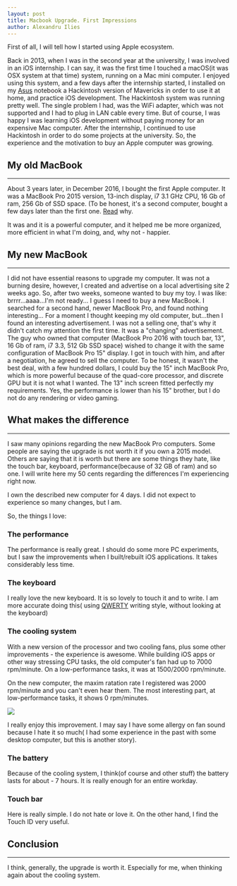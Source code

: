 ```yaml
---
layout: post
title: Macbook Upgrade. First Impressions 
author: Alexandru Ilies
---
```


First of all, I will tell how I started using Apple ecosystem.

Back in 2013, when I was in the second year at the university, I was involved in an iOS internship. I can say, it was the first time I touched a macOS(it was OSX system at that time) system, running on a Mac mini computer. 
I enjoyed using this system, and a few days after the internship started, I installed on my [Asus](https://www.asus.com/Laptops/N53SV/) notebook a Hackintosh version of Mavericks in order to use it at home, and practice iOS development. The Hackintosh system was running pretty well. The single problem I had, was the WiFi adapter, which was not supported and I had to plug in LAN cable every time. But of course, I was happy I was learning iOS development without paying money for an expensive Mac computer. 
After the internship, I continued to use Hackintosh in order to do some projects at the university. So, the experience and the motivation to buy an Apple computer was growing. 

## My old MacBook 
-----
About 3 years later, in December 2016, I bought the first Apple computer.
It was a MacBook Pro 2015 version, 13-inch display, i7 3.1 GHz CPU, 16 Gb of ram, 256 Gb of SSD space. (To be honest, it's a second computer, bought a few days later than the first one. [Read](https://www.quora.com/Should-a-computer-science-student-get-a-13-or-15-inch-MacBook-Pro/answer/Alexandru-Ilie%C8%99?srid=SKYq) why. 

It was and it is a powerful computer, and it helped me be more organized, more efficient in what I'm doing, and, why not - happier.

## My new MacBook
----- 
I did not have essential reasons to upgrade my computer. It was not a burning desire, however, I created and advertise on a local advertising site 2 weeks ago. So, after two weeks, someone wanted to buy my toy. I was like: brrrr...aaaa...I'm not ready... I guess I need to buy a new MacBook. I searched for a second hand, newer MacBook Pro, and found nothing interesting...
For a moment I thought keeping my old computer, but...then I found an interesting advertisement. I was not a selling one, that's why it didn't catch my attention the first time. It was a "changing" advertisement. The guy who owned that computer (MacBook Pro 2016 with touch bar, 13", 16 Gb of ram, i7 3.3, 512 Gb SSD space) wished to change it with the same configuration of MacBook Pro 15" display. I got in touch with him, and after a negotiation, he agreed to sell the computer. To be honest, it wasn't the best deal, with a few hundred dollars, I could buy the 15" inch MacBook Pro, which is more powerful because of the quad-core processor, and discrete GPU but it is not what I wanted. The 13" inch screen fitted perfectly my requirements. 
Yes, the performance is lower than his 15" brother, but I do not do any rendering or video gaming. 

## What makes the difference
-----
I saw many opinions regarding the new MacBook Pro computers.
Some people are saying the upgrade is not worth it if you own a 2015 model. Others are saying that it is worth but there are some things they hate, like the touch bar, keyboard, performance(because of 32 GB of ram) and so one.
I will write here my 50 cents regarding the differences I'm experiencing right now.

I own the described new computer for 4 days. I did not expect to experience so many changes, but I am. 

So, the things I love:

### The performance
The performance is really great. I should do some more PC experiments, but I saw the improvements when I built/rebuilt iOS applications. It takes considerably less time.
### The keyboard
I really love the new keyboard. It is so lovely to touch it and to write. I am more accurate doing this( using [QWERTY](http://www.typingstudy.com/lesson/1/part/1) writing style, without looking at the keyboard)
### The cooling system

With a new version of the processor and two cooling fans, plus some other improvements - the experience is awesome. While building iOS apps or other way stressing CPU tasks, the old computer's fan had up to 7000 rpm/minute. On a low-performance tasks, it was at 1500/2000 rpm/minute. 
    
On the new computer, the maxim ratation rate I registered was 2000 rpm/minute and you can't even hear them. The most interesting part, at low-performance tasks, it shows 0 rpm/minutes.
    
![](https://www.dropbox.com/s/fgb567y720jijft/Screen%20Shot%202018-01-14%20at%2014.53.11.png?raw=1)
    
I really enjoy this improvement. I may say I have some allergy on fan sound because I hate it so much( I had some experience in the past with some desktop computer, but this is another story).

### The battery
Because of the cooling system, I think(of course and other stuff) the battery lasts for about - 7 hours. It is really enough for an entire workday.
    
### Touch bar
Here is really simple. I do not hate or love it. On the other hand, I find the Touch ID very useful. 
    
## Conclusion
-----
I think, generally, the upgrade is worth it. Especially for me, when thinking again about the cooling system.

